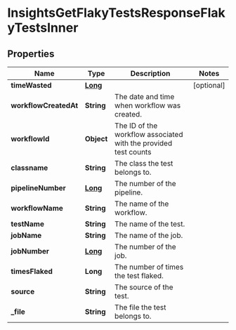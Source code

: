 

# InsightsGetFlakyTestsResponseFlakyTestsInner


## Properties

| Name | Type | Description | Notes |
|------------ | ------------- | ------------- | -------------|
|**timeWasted** | [**Long**](Long.md) |  |  [optional] |
|**workflowCreatedAt** | **String** | The date and time when workflow was created. |  |
|**workflowId** | **Object** | The ID of the workflow associated with the provided test counts |  |
|**classname** | **String** | The class the test belongs to. |  |
|**pipelineNumber** | [**Long**](Long.md) | The number of the pipeline. |  |
|**workflowName** | **String** | The name of the workflow. |  |
|**testName** | **String** | The name of the test. |  |
|**jobName** | **String** | The name of the job. |  |
|**jobNumber** | [**Long**](Long.md) | The number of the job. |  |
|**timesFlaked** | **Long** | The number of times the test flaked. |  |
|**source** | **String** | The source of the test. |  |
|**_file** | **String** | The file the test belongs to. |  |



